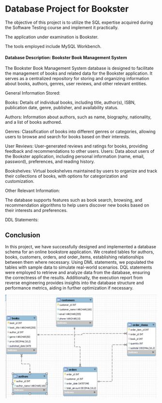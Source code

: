 # Database Project for Bookster

The objective of this project is to utilize the SQL expertise acquired during the Software Testing course and implement it practically. 

The application under examination is Bookster.

The tools employed include MySQL Workbench.



#### Database Description: Bookster Book Management System

The Bookster Book Management System database is designed to facilitate the management of books and related data for the Bookster application. It serves as a centralized repository for storing and organizing information about books, authors, genres, user reviews, and other relevant entities.

General Information Stored:

Books: Details of individual books, including title, author(s), ISBN, publication date, genre, publisher, and availability status.

Authors: Information about authors, such as name, biography, nationality, and a list of books authored.

Genres: Classification of books into different genres or categories, allowing users to browse and search for books based on their interests.

User Reviews: User-generated reviews and ratings for books, providing feedback and recommendations to other users.
Users: Data about users of the Bookster application, including personal information (name, email, password), preferences, and reading history.

Bookshelves: Virtual bookshelves maintained by users to organize and track their collections of books, with options for categorization and customization.

Other Relevant Information:

The database supports features such as book search, browsing, and recommendation algorithms to help users discover new books based on their interests and preferences.

DDL Statements:


## Conclusion

In this project, we have successfully designed and implemented a database schema for an online bookstore application.
We created tables for authors, books, customers, orders, and order_items, establishing relationships between them where necessary.
Using DML statements, we populated the tables with sample data to simulate real-world scenarios.
DQL statements were employed to retrieve and analyze data from the database, ensuring the correctness of the results.
Additionally, the execution report from reverse engineering provides insights into the database structure and performance metrics, aiding in further optimization if necessary.


![Execution Report](https://github.com/AlinaRaluca92/mySQL--proiect/blob/main/Capture.JPG)
